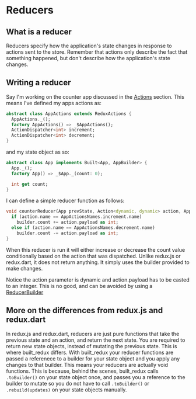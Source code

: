 # Reducers

## What is a reducer

Reducers specify how the application's state changes in response to actions sent to the store. Remember that actions only describe the fact that something happened, but don't describe how the application's state changes.

## Writing a reducer

Say I'm working on the counter app discussed in the [Actions](actions.md) section. This means I've defined my apps actions as:

```dart
abstract class AppActions extends ReduxActions {
  AppActions._();
  factory AppActions() => _$AppActions();
  ActionDispatcher<int> increment;
  ActionDispatcher<int> decrement;
}
```

and my state object as so:

```dart
abstract class App implements Built<App, AppBuilder> {
  App._();
  factory App() => _$App._(count: 0);

  int get count;
}
```

I can define a simple reducer function as follows:

```dart
void counterReducer(App prevState, Action<dynamic, dynamic> action, AppBuilder builder) {
  if (action.name == AppActionsNames.increment.name)
    builder.count += action.payload as int;
  else if (action.name == AppActionsNames.decrement.name)
    builder.count -= action.payload as int;
}
```

When this reducer is run it will either increase or decrease the count value conditionally based on the action that was dispatched. Unlike redux.js or redux.dart, it does not return anything. It simply uses the builder provided to make changes.

Notice the action parameter is dynamic and action.payload has to be casted to an integer. This is no good, and can be avoided by using a [ReducerBuilder](../advanced/building_reducers.md)

## More on the differences from redux.js and redux.dart

In redux.js and redux.dart, reducers are just pure functions that take the previous state and an action, and return the next state. You are required to return new state objects, instead of mutating the previous state. This is where built_redux differs. With built_redux your reducer functions are passed a referenece to a builder for your state object and you apply any changes to that builder. This means your reducers are actually void functions. This is because, behind the scenes, built_redux calls `.toBuilder()` on your state object once, and passes you a reference to the builder to mutate so you do not have to call `.toBuilder()` or `.rebuild(updates)` on your state objects manually.
